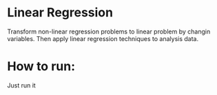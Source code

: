 # Linear Regression

Transform non-linear regression problems to linear problem by changin variables. Then apply linear regression techniques to analysis data. 

# How to run:
Just run it
